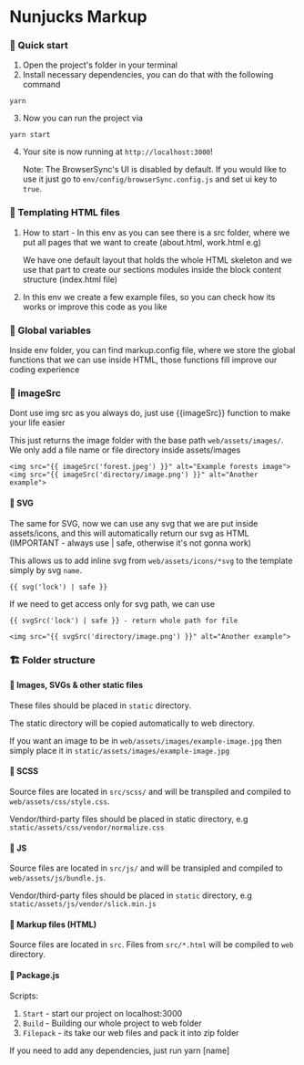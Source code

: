 # Nunjucks Markup


### 🚀 Quick start

1. Open the project's folder in your terminal
2. Install necessary dependencies, you can do that with the following command

```ssh
yarn
```

3. Now you can run the project via

```ssh
yarn start
```

4. Your site is now running at `http://localhost:3000`!

    Note: The BrowserSync's UI is disabled by default. If you would like to use it just go to `env/config/browserSync.config.js` and set ui key to `true`.


### 🔷 Templating HTML files

1. How to start - In this env as you can see there is a src folder, where we put all
     pages that we want to create (about.html, work.html e.g) 

     We have one default layout that holds the whole HTML skeleton and we use that part to 
     create our sections modules inside the block content structure (index.html file)
    
2. In this env we create a few example files, so you can check how its works or 
    improve this code as you like 

### 🔷 Global variables
Inside env folder, you can find markup.config file, where we store the global functions that we can use  inside HTML, those functions fill improve  our coding experience

### 🔷 imageSrc
Dont use img src as you always do, just use {{imageSrc}} function to make your life easier

This just returns the image folder with the base path `web/assets/images/`. We only add a file name or file directory inside assets/images

```
<img src="{{ imageSrc('forest.jpeg') }}" alt="Example forests image">
<img src="{{ imageSrc('directory/image.png') }}" alt="Another example">
```

#### 🔷 SVG
The same for SVG, now we can use any svg that we are put inside assets/icons, and this will automatically return our svg as HTML (IMPORTANT  - always use | safe, otherwise it's not gonna work)

This allows us to add inline svg from `web/assets/icons/*svg` to the template simply by svg `name`.

```
{{ svg('lock') | safe }}
```

If we need to get access only for svg path, we can use

```
{{ svgSrc('lock') | safe }} - return whole path for file

<img src="{{ svgSrc('directory/image.png') }}" alt="Another example">

```

### 🏗 Folder structure

#### 🔷 Images, SVGs & other static files

These files should be placed in `static` directory.

The static directory will be copied automatically to web directory.

If you want an image to be in `web/assets/images/example-image.jpg` then simply place it in `static/assets/images/example-image.jpg`

#### 🔷 SCSS

Source files are located in `src/scss/` and will be transpiled and compiled to `web/assets/css/style.css`.

Vendor/third-party files should be placed in static directory, e.g `static/assets/css/vendor/normalize.css`

#### 🔷 JS

Source files are located in `src/js/` and will be transipled and compiled to `web/assets/js/bundle.js`.

Vendor/third-party files should be placed in `static` directory, e.g `static/assets/js/vendor/slick.min.js`

#### 🔷 Markup files (HTML)

Source files are located in `src`. Files from `src/*.html` will be compiled to `web` directory.

#### 🔷 Package.js

Scripts: 

1. `Start` - start our project on localhost:3000
2. `Build` - Building our whole project to web folder
3. `Filepack` - its take our web files and pack it into zip folder

If you need to add any dependencies, just run yarn [name]
